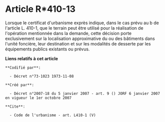 # Article R*410-13

Lorsque le certificat d'urbanisme exprès indique, dans le cas prévu au b de l'article L. 410-1, que le terrain peut être
utilisé pour la réalisation de l'opération mentionnée dans la demande, cette décision porte exclusivement sur la localisation
approximative du ou des bâtiments dans l'unité foncière, leur destination et sur les modalités de desserte par les
équipements publics existants ou prévus.

**Liens relatifs à cet article**

	**Codifié par**:

	  - Décret n°73-1023 1973-11-08

	**Créé par**:

	  - Décret n°2007-18 du 5 janvier 2007 - art. 9 () JORF 6 janvier 2007 en vigueur le 1er octobre 2007

	**Cite**:

	  - Code de l'urbanisme - art. L410-1 (V)
